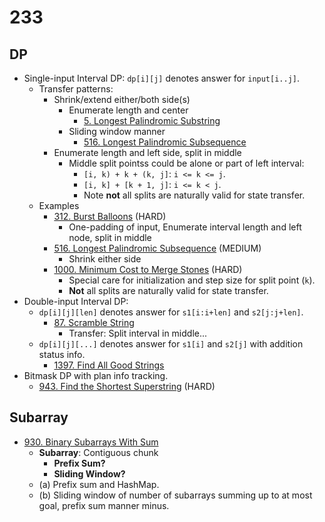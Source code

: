 # 233



## DP

- Single-input Interval DP: `dp[i][j]` denotes answer for `input[i..j]`. 
  - Transfer patterns: 
    - Shrink/extend either/both side(s)
      - Enumerate length and center
        - [5. Longest Palindromic Substring](https://leetcode.com/problems/longest-palindromic-substring/)
      - Sliding window manner
        - [516. Longest Palindromic Subsequence](https://leetcode.com/problems/longest-palindromic-subsequence/)
    - Enumerate length and left side, split in middle
      - Middle split pointss could be alone or part of left interval: 
        - `[i, k) + k + (k, j]`: `i <= k <= j`. 
        - `[i, k] + [k + 1, j]`: `i <= k < j`. 
        - Note **not** all splits are naturally valid for state transfer. 
  - Examples
    - [312. Burst Balloons](https://leetcode.com/problems/burst-balloons/) (HARD)
      - One-padding of input, Enumerate interval length and left node, split in middle
    - [516. Longest Palindromic Subsequence](https://leetcode.com/problems/longest-palindromic-subsequence/) (MEDIUM)
      - Shrink either side
    - [1000. Minimum Cost to Merge Stones](https://leetcode.com/problems/minimum-cost-to-merge-stones/) (HARD)
      - Special care for initialization and step size for split point (`k`). 
      - **Not** all splits are naturally valid for state transfer. 
- Double-input Interval DP: 
  - `dp[i][j][len]` denotes answer for `s1[i:i+len]` and `s2[j:j+len]`. 
    - [87. Scramble String](https://leetcode.com/problems/scramble-string/)
      - Transfer: Split interval in middle...
  - `dp[i][j][...]` denotes answer for `s1[i]` and `s2[j]` with addition status info. 
    - [1397. Find All Good Strings](https://leetcode.com/problems/find-all-good-strings/)
- Bitmask DP with plan info tracking.
  - [943. Find the Shortest Superstring](https://leetcode.com/problems/find-the-shortest-superstring/) (HARD) 



## Subarray

- [930. Binary Subarrays With Sum](https://leetcode.com/problems/binary-subarrays-with-sum/)
  - **Subarray**: Contiguous chunk
    - **Prefix Sum?**
    - **Sliding Window?**
  - (a) Prefix sum and HashMap. 
  - (b) Sliding window of number of subarrays summing up to at most goal, prefix sum manner minus. 
